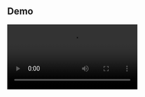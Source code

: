 ## Demo

![Demo Video](https://github.com/rogerbarretocode/article_scraper/blob/main/article%20scraper.mp4)
